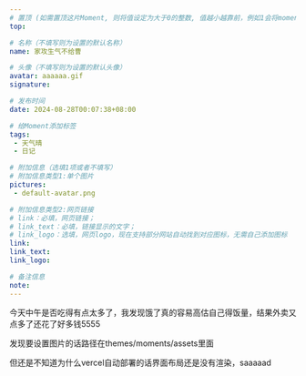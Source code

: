 ```yaml
---
# 置顶 (如需置顶这片Moment, 则将值设定为大于0的整数, 值越小越靠前，例如1会将moment放在最顶端)
top: 

# 名称（不填写则为设置的默认名称）
name: 家攻生气不给曹

# 头像（不填写则为设置的默认头像）
avatar: aaaaaa.gif
signature: 

# 发布时间
date: 2024-08-28T00:07:38+08:00

# 给Moment添加标签
tags:
 - 天气晴
 - 日记

# 附加信息（选填1项或者不填写）
# 附加信息类型1:单个图片
pictures:
 - default-avatar.png

# 附加信息类型2:网页链接
# link：必填，网页链接；
# link_text：必填，链接显示的文字；
# link_logo：选填，网页logo，现在支持部分网站自动找到对应图标，无需自己添加图标
link:
link_text:
link_logo:

# 备注信息
note:
---
```


<!-- 下面开始写正文 -->

今天中午是否吃得有点太多了，我发现饿了真的容易高估自己得饭量，结果外卖又点多了还花了好多钱5555

发现要设置图片的话路径在themes/moments/assets里面

但还是不知道为什么vercel自动部署的话界面布局还是没有渲染，saaaaad
